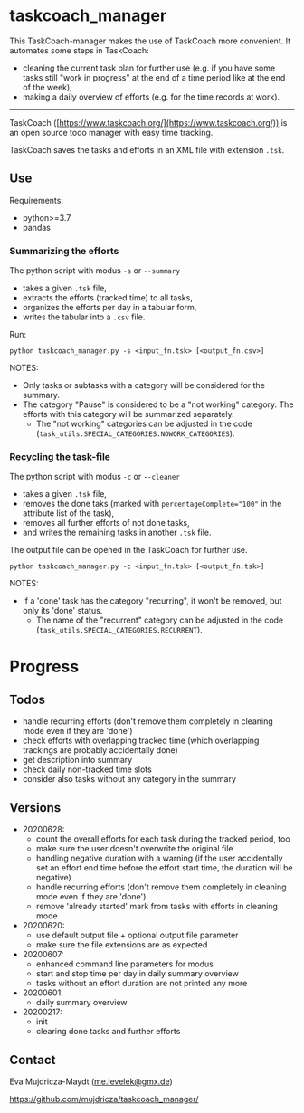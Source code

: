 # taskcoach_manager
This TaskCoach-manager makes the use of TaskCoach more convenient. It automates some steps in TaskCoach:
 - cleaning the current task plan for further use (e.g. if you have some tasks still "work in progress" at the end of a time period like at the end of the week);
 - making a daily overview of efforts (e.g. for the time records at work).
 
 ---


TaskCoach ([https://www.taskcoach.org/](https://www.taskcoach.org/)) is an open source todo manager with easy time tracking.

TaskCoach saves the tasks and efforts in an XML file with extension `.tsk`. 


## Use

Requirements:
- python>=3.7
- pandas


### Summarizing the efforts

The python script with modus `-s` or `--summary`
- takes a given `.tsk` file,
- extracts the efforts (tracked time) to all tasks,
- organizes the efforts per day in a tabular form,
- writes the tabular into a `.csv` file.

Run:
```
python taskcoach_manager.py -s <input_fn.tsk> [<output_fn.csv>]
```

NOTES:
 - Only tasks or subtasks with a category will be considered for the summary.
 - The category "Pause" is considered to be a "not working" category. The efforts with this category will be summarized separately. 
   * The "not working" categories can be adjusted in the code (`task_utils.SPECIAL_CATEGORIES.NOWORK_CATEGORIES`).

### Recycling the task-file

The python script with modus `-c` or `--cleaner`
- takes a given `.tsk` file, 
- removes the done taks (marked with `percentageComplete="100"` in the attribute list of the task),
- removes all further efforts of not done tasks, 
- and writes the remaining tasks in another `.tsk` file. 

The output file can be opened in the TaskCoach for further use.

```
python taskcoach_manager.py -c <input_fn.tsk> [<output_fn.tsk>]
```

NOTES:
- If a 'done' task has the category "recurring", it won't be removed, but only its 'done' status.
  * The name of the "recurrent" category can be adjusted in the code (`task_utils.SPECIAL_CATEGORIES.RECURRENT`).

# Progress

## Todos

* handle recurring efforts (don't remove them completely in cleaning mode even if they are 'done')
* check efforts with overlapping tracked time (which overlapping trackings are probably accidentally done)
* get description into summary
* check daily non-tracked time slots 
* consider also tasks without any category in the summary


## Versions

- 20200628:
  * count the overall efforts for each task during the tracked period, too
  * make sure the user doesn't overwrite the original file
  * handling negative duration with a warning (if the user accidentally set an effort end time before the effort start time, the duration will be negative)
  * handle recurring efforts (don't remove them completely in cleaning mode even if they are 'done')
  * remove 'already started' mark from tasks with efforts in cleaning mode 
- 20200620:
  * use default output file + optional output file parameter
  * make sure the file extensions are as expected
- 20200607:
  * enhanced command line parameters for modus
  * start and stop time per day in daily summary overview
  * tasks without an effort duration are not printed any more
- 20200601:
  * daily summary overview
- 20200217: 
  * init
  * clearing done tasks and further efforts
 
## Contact

Eva Mujdricza-Maydt (me.levelek@gmx.de)

https://github.com/mujdricza/taskcoach_manager/

